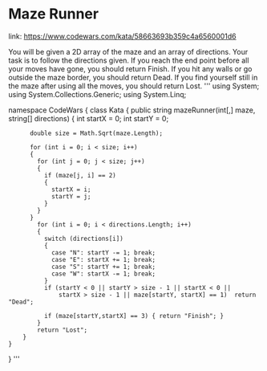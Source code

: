 # Maze Runner

link: https://www.codewars.com/kata/58663693b359c4a6560001d6

You will be given a 2D array of the maze and an array of directions. Your task is to follow the directions given. If you reach the end point before all your moves have gone, you should return Finish. If you hit any walls or go outside the maze border, you should return Dead. If you find yourself still in the maze after using all the moves, you should return Lost.
'''
using System;
using System.Collections.Generic;
using System.Linq;

namespace CodeWars
{
    class Kata
    {
        public string mazeRunner(int[,] maze, string[] directions)
        {
          int startX = 0;
          int startY = 0;
          
          double size = Math.Sqrt(maze.Length);
            
          for (int i = 0; i < size; i++)
          {
            for (int j = 0; j < size; j++)
            {
              if (maze[j, i] == 2) 
              { 
                startX = i; 
                startY = j;
              }
            }
          }
            for (int i = 0; i < directions.Length; i++)
            {
              switch (directions[i])
              {
                case "N": startY -= 1; break;
                case "E": startX += 1; break;
                case "S": startY += 1; break;
                case "W": startX -= 1; break;
              }             
              if (startY < 0 || startY > size - 1 || startX < 0 || 
                  startX > size - 1 || maze[startY, startX] == 1)  return "Dead";               
              
              if (maze[startY,startX] == 3) { return "Finish"; }
            }
            return "Lost";      
        }
    }
}
'''
